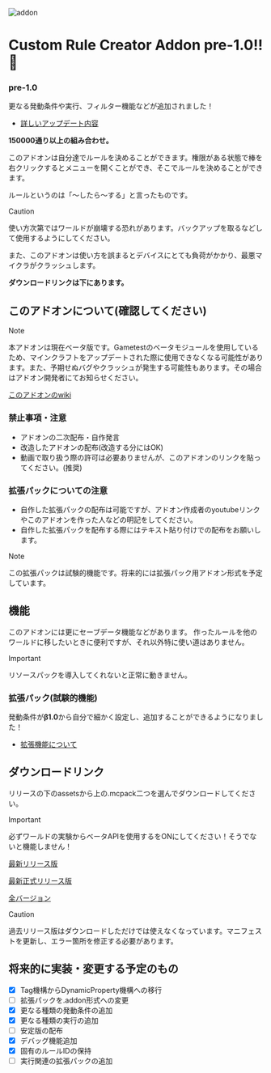 ![addon](https://media.discordapp.net/attachments/1115220489141497908/1294650654664687646/httpsdiscord.cominviteWuVMQbYaxt.png?ex=670bc8e1&is=670a7761&hm=b3bf0cdf431eb15ee1825e935e41dc23cbd0935389e9782d7cdff9d967c5deeb&=&format=webp&quality=lossless&width=1000&height=550)
# Custom Rule Creator Addon pre-1.0!! 🔨
### pre-1.0
更なる発動条件や実行、フィルター機能などが追加されました！
* [詳しいアップデート内容](https://github.com/DaySpoon/Custom-Rule-Creator/releases/latest)

**150000通り以上の組み合わせ。**

このアドオンは自分達でルールを決めることができます。権限がある状態で棒を右クリックするとメニューを開くことができ、そこでルールを決めることができます。

ルールというのは「～したら～する」と言ったものです。

> [!CAUTION]
> 使い方次第ではワールドが崩壊する恐れがあります。バックアップを取るなどして使用するようにしてください。
> 
> また、このアドオンは使い方を誤まるとデバイスにとても負荷がかかり、最悪マイクラがクラッシュします。

**ダウンロードリンクは下にあります。**
## このアドオンについて(確認してください)
> [!Note]
> 本アドオンは現在ベータ版です。Gametestのベータモジュールを使用しているため、マインクラフトをアップデートされた際に使用できなくなる可能性があります。また、予期せぬバグやクラッシュが発生する可能性もあります。その場合はアドオン開発者にてお知らせください。

[このアドオンのwiki](https://github.com/DaySpoon/Custom-Rule-Creator/wiki)
### 禁止事項・注意
* アドオンの二次配布・自作発言
* 改造したアドオンの配布(改造する分にはOK)
* 動画で取り扱う際の許可は必要ありませんが、このアドオンのリンクを貼ってください。(推奨)
### 拡張パックについての注意
* 自作した拡張パックの配布は可能ですが、アドオン作成者のyoutubeリンクやこのアドオンを作った人などの明記をしてください。
* 自作した拡張パックを配布する際にはテキスト貼り付けでの配布をお願いします。
> [!Note]
> この拡張パックは試験的機能です。将来的には拡張パック用アドオン形式を予定しています。
## 機能
このアドオンには更にセーブデータ機能などがあります。
作ったルールを他のワールドに移したいときに便利ですが、それ以外特に使い道はありません。
> [!IMPORTANT]
> リソースパックを導入してくれないと正常に動きません。
### 拡張パック(試験的機能)
発動条件が**β1.0**から自分で細かく設定し、追加することができるようになりました！

- [拡張機能について](https://github.com/DaySpoon/Custom-Rule-Creator/wiki/%E6%8B%A1%E5%BC%B5%E6%A9%9F%E8%83%BD)
## ダウンロードリンク
リリースの下のassetsから上の.mcpack二つを選んでダウンロードしてください。
> [!IMPORTANT]
> 必ずワールドの実験からベータAPIを使用するをONにしてください！そうでないと機能しません！

[最新リリース版](https://github.com/DaySpoon/Custom-Rule-Creator/releases/)

[最新正式リリース版](https://github.com/DaySpoon/Custom-Rule-Creator/releases/latest)

[全バージョン](https://github.com/DaySpoon/Custom-Rule-Creator/releases)

> [!CAUTION]
> 過去リリース版はダウンロードしただけでは使えなくなっています。マニフェストを更新し、エラー箇所を修正する必要があります。
## 将来的に実装・変更する予定のもの
- [x] Tag機構からDynamicProperty機構への移行
- [ ] 拡張パックを.addon形式への変更
- [x] 更なる種類の発動条件の追加
- [x] 更なる種類の実行の追加
- [ ] 安定版の配布
- [x] デバッグ機能追加
- [x] 固有のルールIDの保持
- [ ] 実行関連の拡張パックの追加
